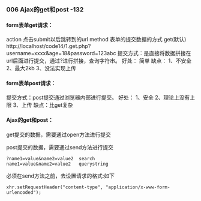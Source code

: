 ### 006  Ajax的get和post     -132

#### form表单get请求：

action   点击submit以后跳转到的url
method   表单的提交数据的方式
          get(默认)
        http://localhost/code14/1.get.php?username=xxxx&age=18&password=123abc
  提交方式：是直接将数据拼接在url后面进行提交，通过?进行拼接，查询字符串。
     好处： 简单
     缺点：
        1、不安全
        2、最大2kb
        3、没法实现上传

#### form表单post请求：

   提交方式：post提交通过浏览器内部进行提交。
   好处：
      1、安全
      2、理论上没有上限
      3、上传
   缺点：比get复杂



#### Ajax的get和post：

get提交的数据，需要通过open方法进行提交



post提交的数据，需要通过send方法进行提交

    ?name1=value&name2=value2  search
    name1=value&name2=value2   querystring
必须在send方法之前，去设置请求的格式:如下

   ```
xhr.setRequestHeader("content-type", "application/x-www-form-urlencoded");
   ```

